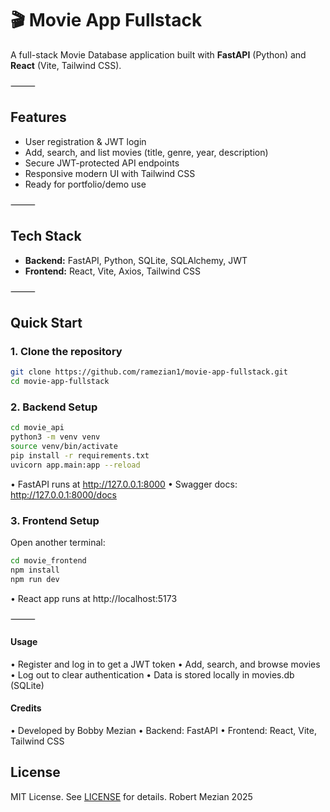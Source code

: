# 🎬 Movie App Fullstack

A full-stack Movie Database application built with **FastAPI** (Python) and **React** (Vite, Tailwind CSS).

⸻

## Features

- User registration & JWT login
- Add, search, and list movies (title, genre, year, description)
- Secure JWT-protected API endpoints
- Responsive modern UI with Tailwind CSS
- Ready for portfolio/demo use

⸻

## Tech Stack

- **Backend:** FastAPI, Python, SQLite, SQLAlchemy, JWT
- **Frontend:** React, Vite, Axios, Tailwind CSS

⸻

## Quick Start

### 1. Clone the repository

```bash
git clone https://github.com/ramezian1/movie-app-fullstack.git
cd movie-app-fullstack
```

### 2. Backend Setup
```bash
cd movie_api
python3 -m venv venv
source venv/bin/activate
pip install -r requirements.txt
uvicorn app.main:app --reload
```

•	FastAPI runs at http://127.0.0.1:8000
•	Swagger docs: http://127.0.0.1:8000/docs

### 3. Frontend Setup

Open another terminal:
```bash
cd movie_frontend
npm install
npm run dev
```
•	React app runs at http://localhost:5173

⸻

#### Usage
•	Register and log in to get a JWT token
•	Add, search, and browse movies
•	Log out to clear authentication
•	Data is stored locally in movies.db (SQLite)

#### Credits
•	Developed by Bobby Mezian
•	Backend: FastAPI
•	Frontend: React, Vite, Tailwind CSS

## License
MIT License. See [LICENSE](LICENSE) for details.
Robert Mezian 2025
